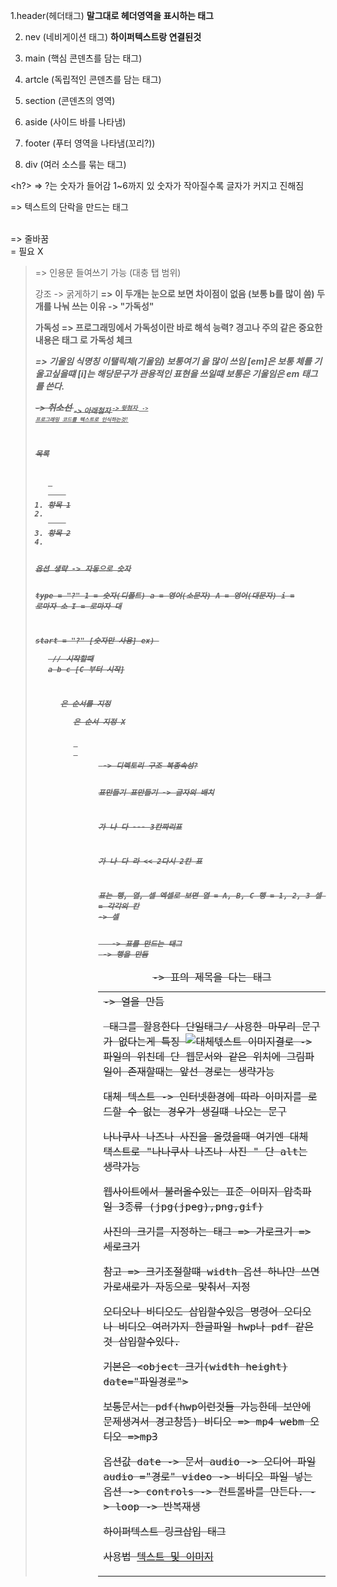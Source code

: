 1.header(헤더태그)
**말그대로 헤더영역을 표시하는 태그**

2. nev (네비게이션 태그)
**하이퍼텍스트랑 연결된것**

3. main (핵심 콘덴츠를 담는 태그)

4. artcle (독립적인 콘덴츠를 담는 태그)

5. section (콘덴츠의 영역)

6. aside (사이드 바를 나타냄)

7. footer (푸터 영역을 나타냄(꼬리?))

8. div (여러 소스를 묶는 태그)


<h?> => ?는 숫자가 들어감
1~6까지 있 숫자가 작아질수록 글자가 커지고 진해짐

<p> => 텍스트의 단락을 만드는 태그

<br> => 줄바꿈 </br> = 필요 X

<blockquote> => 인용문 들여쓰기 가능 (대충 탭 범위)

강조 -> 굵게하기
<strong> <b> => 이 두개는 눈으로 보면 차이점이 없음 (보통 b를 많이 씀)
두개를 나눠 쓰는 이유 -> "가독성"

가독성 => 프로그래밍에서 가독성이란 바로 해석 능력?
경고나 주의 같은 중요한 내용은 <strong>  태그
<b>로 가독성 체크

<em> <i> => 기울임
식명칭 이탤릭체(기울임)
보통여기 <em>을 많이 쓰임
[em]은 보통 체를 기울고싶을떄 [i]는 해당문구가 관용적인 표현을 쓰일떄
보통은 기울임은 em 태그를 쓴다.

<s> -> 취소선
<sub> -> 아래첨자
<sup> -> 윗첨자
<code> -> 프로그래밍 코드를 텍스트로 인식하는것!

목록
<ol 옵션> 
    <li>항목 1<li>
    <li>항목 2<li>
</ol>
옵션 생략 -> 자동으로 숫자

type = "?"
1 = 숫자(디폴트)
a = 영어(소문자)
A = 영어(대문자)
i = 로마자 소
I = 로마자 대

start = "?" [숫자만 사용]
ex) <ol type ="a" stret = "3">
// 시작할때 a b c [C 부터 시작]

<ol>은 순서를 지정
<ul>은 순서 지정 X

<dl> <dt> <dd> -> 디렉토리 구조 복종속성?

표만들기
표만들기 -> 글자의 배치

가 나 다 --- 3칸짜리표

가 나
다 라 << 2다시 2칸 표

표는 행, 열, 셀
엑셀로 보면
열 = A, B, C
행 = 1, 2, 3
셀 = 각각의 칸 -> 셀

<table>   -> 표를 만드는 태그
<caption> -> 표의 제목을 다는 태그
<tr> -> 행을 만듬
<td> -> 열을 만듬

<img> 태그를 활용한다 단일태그/ 사용한 마무리 문구가 없다는게 특징 
<img src = "이미지 경로" alt = "대체텏스트">
이미지결로 -> 파일의 위친데
단 웹문서와 같은 위치에 그림파일이 존재할때는 앞선 경로는 생략가능


대체 텍스트 -> 인터넷환경에 따라 이미지를 로드할 수 없는 경우가 생길떄 나오는 문구

나나쿠사 나즈나 사진을 올렸을때 여기엔 대체 택스트로 "나나쿠사 나즈나 사진 " 단 alt는 생략가능

웹사이트에서 불러올수있는 표준 이미지 압축파일 3종류
(jpg(jpeg),png,gif)

사진의 크기를 지정하는 태그
<width>  => 가로크기
<height> => 세로크기

참고 => 크기조절할떄 width 옵션 하나만 쓰면 가로새로가 자동으로 맞춰서 지정

오디오나 비디오도 삽입할수있음
<object> 명령어 오디오나 비디오 여러가지
한글파일 hwp나 pdf 같은것 삽입할수있다.

기본은 <object 크기(width height) date="파일경로"></object>
보통문서는 pdf(hwp이런것들 가능한데 보안에 문제생겨서 경고창뜸)
비디오 => mp4 webm
오디오 =>mp3

옵션값
date -> 문서
audio -> 오디어 파일 audio ="경로"
video -> 비디오 파일 넣는 옵션
    -> controls -> 컨트롤바를 만든다.
    -> loop -> 반복재생

하이퍼텍스트 링크삽입
<a>태그

사용법 
<a href ="링크할주소">텍스트 및 이미지
























